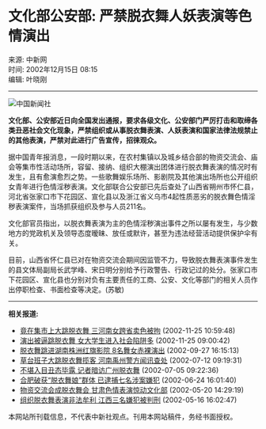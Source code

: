 # 文化部公安部: 严禁脱衣舞人妖表演等色情演出

来源: 中新网  
时间: 2002年12月15日 08:15  
编辑: 叶晓刚  

---

![中国新闻社](/images/logo2.gif)

**文化部、公安部近日向全国发出通报，要求各级文化、公安部门严厉打击和取缔各类丑恶社会文化现象，严禁组织或从事脱衣舞表演、人妖表演和国家法律法规禁止的其他表演，严禁对此进行广告宣传，招徕观众。**

据中国青年报消息，一段时期以来，在农村集镇以及城乡结合部的物资交流会、庙会等集市性活动场所，容留、接纳、组织大棚演出团体进行脱衣舞表演的情况时有发生，且有愈演愈烈之势。一些歌舞娱乐场所、影剧院及其他演出场所也公开组织女青年进行色情淫秽表演。文化部联合公安部已先后查处了山西省朔州市怀仁县，河北省张家口市下花园区、宣化县以及浙江省义乌市4起性质恶劣的脱衣舞色情淫秽表演案件，当场抓获组织及参与人员211名。

文化部官员指出，以脱衣舞表演为主的色情淫秽演出事件之所以屡有发生，与少数地方的党政机关及领导态度暧昧、放任或默许，甚至为违法经营活动提供保护伞有关。

目前，山西省怀仁县已对在物资交流会期间因监管不力，导致脱衣舞表演事件发生的县文体局副局长武学峰、宋日明分别给予行政警告、行政记过的处分。张家口市下花园区、宣化县也分别对负有主要责任的工商、公安、文化等部门的相关人员作出停职检查、书面检查等决定。(苏敏)

---

**相关报道:**
- [竟在集市上大跳脱衣舞 三河南女跨省卖色被拘](http://www.chinanews.com.cn/2002-11-25/26/246809.html) (2002-11-25 10:59:48)
- [演出被逼跳脱衣舞 女大学生进入社会陷阱多](http://www.chinanews.com.cn/2002-11-25/26/246688.html) (2002-11-25 09:00:42)
- [脱衣舞跳进湖南株洲红旗影院 8名舞女赤裸演出](http://www.chinanews.com.cn/2002-09-27/26/227336.html) (2002-09-27 16:15:13)
- [草台班子大跳脱衣舞揽客 河南禹州警方闻讯查处](http://www.chinanews.com.cn//2002-07-12/26/202699.html) (2002-07-12 09:19:31)
- [不堪入目丑态毕露 记者暗访广州脱衣舞](http://www.chinanews.com.cn//2002-07-05/26/200846.html) (2002-07-05 09:22:36)
- [合肥破获“脱衣舞娘”群体 已逮捕七名涉案嫌犯](http://www.chinanews.com.cn/2002-06-24/26/197637.html) (2002-06-24 16:01:40)
- [物资交流会成脱衣舞会 甘肃色情表演惊动文化部](http://www.chinanews.com.cn//2002-05-20/26/186956.html) (2002-05-20 14:29:19)
- [组织脱衣舞表演非法牟利 江西三名嫌犯被判刑](http://www.chinanews.com.cn/2002-05-16/26/186053.html) (2002-05-16 16:02:47)

本网站所刊载信息，不代表中新社观点。刊用本网站稿件，务经书面授权。
<!-- tcd_original_link https://www.chinanews.com.cn/2002-12-15/26/253575.html -->
